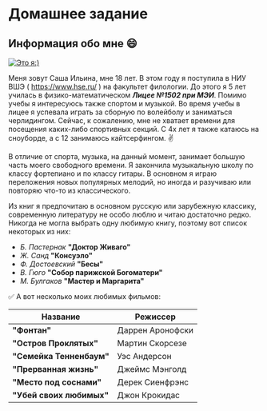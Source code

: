 # Домашнее задание 
## Информация обо мне :smile:

[![Это я:)](https://s2.wampi.ru/2018/01/27/g4Nl5oNOq7s92fe0ec2995cc710.md.jpg)](https://wampi.ru/image/d4XQBJ)

Меня зовут Саша Ильина, мне 18 лет. В этом году я поступила в НИУ ВШЭ ( https://www.hse.ru/ ) на факультет филологии. До этого я 5 лет училась в физико-математическом ***Лицее №1502 при МЭИ***.
Помимо учебы я интересуюсь также спортом и музыкой. Во время учебы в лицее я успевала играть за сборную по волейболу и заниматься черлидингом. Сейчас, к сожалению, мне не хватает времени для посещения каких-либо спортивных секций. С 4х лет я также катаюсь на сноуборде, а с 12 занимаюсь кайтсерфингом. :v:

В отличие от спорта, музыка, на данный момент, занимает большую часть моего свободного времени. Я закончила музыкальную школу по классу фортепиано и по классу гитары. В основном я играю переложения новых популярных мелодий, но иногда и разучиваю или повторяю что-то из классического.

Из книг я предпочитаю в основном русскую или зарубежную классику, современную литературу не особо люблю и читаю достаточно редко. Никогда не могла выбрать одну любимую книгу, поэтому вот список некоторых из них:
- *Б. Пастернак* **"Доктор Живаго"**
- *Ж. Санд* **"Консуэло"**
- *Ф. Достоевский* **"Бесы"**
- *В. Гюго* **"Собор парижской Богоматери"**
- *М. Булгаков* **"Мастер и Маргарита"**

:white_check_mark: А вот несколько моих любимых фильмов:

Название  | Режиссер
------------- | -------------
**"Фонтан"**  | Даррен Аронофски
**"Остров Проклятых"**  | Мартин Скорсезе
**"Семейка Тенненбаум"**| Уэс Андерсон
**"Прерванная жизнь"**| Джеймс Мэнголд
**"Место под соснами"**| Дерек Сиенфрэнс
**"Убей своих любимых"**| Джон Крокидас
